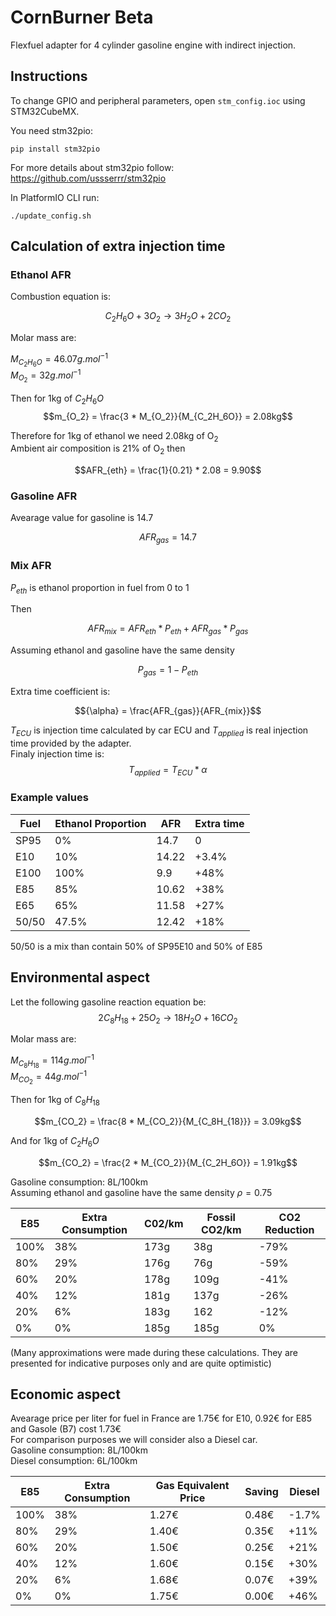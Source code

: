# CornBurner Beta

Flexfuel adapter for 4 cylinder gasoline engine with indirect injection.

## Instructions

To change GPIO and peripheral parameters, open `stm_config.ioc` using STM32CubeMX.

You need stm32pio: 
```
pip install stm32pio
```

For more details about stm32pio follow: https://github.com/ussserrr/stm32pio

In PlatformIO CLI run:
```
./update_config.sh
```


## Calculation of extra injection time

### Ethanol AFR

Combustion equation is:

$$C_2H_6O + 3 O_2 \rightarrow 3 H_2O + 2 CO_2$$

Molar mass are:<br>

$M_{C_2H_6O} = 46.07g.mol^{-1}$<br>
$M_{O_2} = 32g.mol^{-1}$

Then for 1kg of $C_2H_6O$
$$m_{O_2} = \frac{3 * M_{O_2}}{M_{C_2H_6O}} = 2.08kg$$

Therefore for 1kg of ethanol we need 2.08kg of O<sub>2</sub>
<br>Ambient air composition is 21% of O<sub>2</sub> then

$$AFR_{eth} = \frac{1}{0.21} * 2.08  = 9.90$$

### Gasoline AFR

Avearage value for gasoline is 14.7

$$AFR_{gas} = 14.7$$

### Mix AFR

$P_{eth}$ is ethanol proportion in fuel from 0 to 1

Then

$$AFR_{mix} = AFR_{eth}*P_{eth} + AFR_{gas}*P_{gas}$$

Assuming ethanol and gasoline have the same density

$$P_{gas} = 1 - P_{eth}$$

Extra time coefficient is:

$${\alpha} = \frac{AFR_{gas}}{AFR_{mix}}$$

$T_{ECU}$ is injection time calculated by car ECU and $T_{applied}$ is real injection time provided by the adapter.<br>
Finaly injection time is:
$$T_{applied} = T_{ECU} *{\alpha}$$

### Example values

| Fuel | Ethanol Proportion | AFR | Extra time |
|---|---|---|---|
| SP95 | 0% | 14.7 | 0 |
| E10 | 10% | 14.22 | +3.4% |
| E100 | 100% | 9.9 | +48% |
| E85 | 85% | 10.62 | +38% |
| E65 | 65% | 11.58 | +27% |
| 50/50 | 47.5% | 12.42 | +18% |

50/50 is a mix than contain 50% of SP95E10 and 50% of E85

## Environmental aspect

Let the following gasoline reaction equation be:
$$2 C_8H_{18} + 25 O_2 \rightarrow 18 H_2O + 16 CO_2$$

Molar mass are:<br>

$M_{C_8H_{18}} = 114g.mol^{-1}$<br>
$M_{CO_2} = 44g.mol^{-1}$

Then for 1kg of $C_8H_{18}$<br>

$$m_{CO_2} = \frac{8 * M_{CO_2}}{M_{C_8H_{18}}} = 3.09kg$$

And for 1kg of $C_2H_6O$<br>

$$m_{CO_2} = \frac{2 * M_{CO_2}}{M_{C_2H_6O}} = 1.91kg$$

Gasoline consumption: 8L/100km<br>
Assuming ethanol and gasoline have the same density $\rho = 0.75$<br>

| E85 | Extra Consumption | C02/km | Fossil CO2/km | CO2 Reduction |
|---|---|---|---|---|
| 100% | 38%  | 173g | 38g | -79% |
| 80% | 29%| 176g | 76g | -59% |
| 60% | 20% | 178g | 109g | -41% |
| 40% | 12% | 181g | 137g | -26% |
| 20% | 6% | 183g | 162 | -12% |
| 0% | 0% | 185g | 185g | 0% |

(Many approximations were made during these calculations. They are presented for indicative purposes only and are quite optimistic)

## Economic aspect

Avearage price per liter for fuel in France are 1.75€ for E10, 0.92€ for E85 and Gasole (B7) cost 1.73€<br>
For comparison purposes we will consider also a Diesel car.<br>
Gasoline consumption: 8L/100km<br>
Diesel consumption: 6L/100km

| E85 | Extra Consumption | Gas Equivalent Price | Saving | Diesel |
|---|---|---|---|---|
| 100% | 38%  | 1.27€ | 0.48€ | -1.7% |
| 80% | 29%| 1.40€ | 0.35€ | +11% |
| 60% | 20% | 1.50€ | 0.25€ | +21% |
| 40% | 12% | 1.60€ | 0.15€ | +30% |
| 20% | 6% | 1.68€ | 0.07€ | +39% |
| 0% | 0% | 1.75€ | 0.00€ | +46% |
